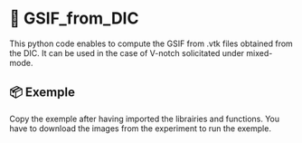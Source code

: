 # 🔧 GSIF_from_DIC

This python code enables to compute the GSIF from .vtk files obtained from the DIC. It can be used in the case of V-notch solicitated under mixed-mode.

## 📦 Exemple

Copy the exemple after having imported the librairies and functions. You have to download the images from the experiment to run the exemple.
